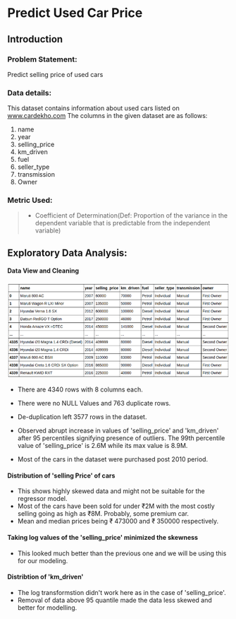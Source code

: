 # Predict Used Car Price

## Introduction
### Problem Statement:

Predict selling price of used cars

### Data details:
This dataset contains information about used cars listed on www.cardekho.com The columns in the given dataset are as follows:
1. name
2. year
3. selling_price
4. km_driven
5. fuel
6. seller_type
7. transmission
8. Owner

### Metric Used:
> * Coefficient of Determination(Def: Proportion of the variance in the dependent variable that is predictable from the independent variable)

## Exploratory Data Analysis:
#### Data View and Cleaning
![Data View](https://github.com/niteshctrl/car-price/blob/master/images/1.png)

* There are 4340 rows with 8 columns each.
* There were no NULL Values and 763 duplicate rows.
* De-duplication left 3577 rows in the dataset.

* Observed abrupt increase in values of 'selling_price' and 'km_driven' after 95 percentiles signifying presence of outliers. The 99th percentile value of 'selling_price' is 2.6M while its max value is 8.9M.

* Most of the cars in the dataset were purchased post 2010 period.

#### Distribution of 'selling Price' of cars
* This shows highly skewed data and might not be suitable for the regressor model.
* Most of the cars have been sold for under ₹2M with the most costly selling going as high as ₹8M. Probably, some premium car.
* Mean and median prices being ₹ 473000 and ₹ 350000 respectively.

#### Taking log values of the 'selling_price' minimized the skewness
* This looked much better than the previous one and we will be using this for our modeling.

#### Distribtion of 'km_driven'

* The log transformstion didn't work here as in the case of 'selling_price'.
* Removal of data above 95 quantile made the data less skewed and better for modelling.



